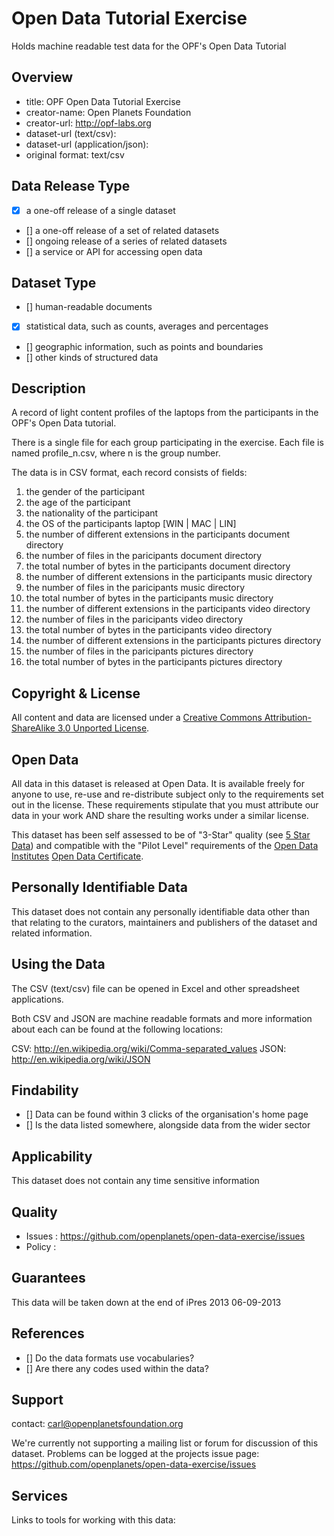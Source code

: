 Open Data Tutorial Exercise
===========================

Holds machine readable test data for the OPF's Open Data Tutorial 

Overview
--------

* title: OPF Open Data Tutorial Exercise
* creator-name: Open Planets Foundation
* creator-url: http://opf-labs.org
* dataset-url (text/csv): 
* dataset-url (application/json): 
* original format: text/csv

Data Release Type
-----------------

- [x] a one-off release of a single dataset
- [] a one-off release of a set of related datasets
- [] ongoing release of a series of related datasets
- [] a service or API for accessing open data

Dataset Type 
--------------------

- [] human-readable documents
- [x] statistical data, such as counts, averages and percentages
- [] geographic information, such as points and boundaries
- [] other kinds of structured data

Description
-----------

A record of light content profiles of the laptops from the participants in the OPF's Open Data tutorial.

There is a single file for each group participating in the exercise.  Each file is named profile_n.csv, where n is the group number.

The data is in CSV format, each record consists of fields:

1. the gender of the participant
2. the age of the participant
3. the nationality of the participant
4. the OS of the participants laptop [WIN | MAC | LIN]
5. the number of different extensions in the participants document directory
6. the number of files in the paricipants document directory
7. the total number of bytes in the participants document directory
8. the number of different extensions in the participants music directory
9. the number of files in the paricipants music directory
10. the total number of bytes in the participants music directory
11. the number of different extensions in the participants video directory
12. the number of files in the paricipants video directory
13. the total number of bytes in the participants video directory
14. the number of different extensions in the participants pictures directory
15. the number of files in the paricipants pictures directory
16. the total number of bytes in the participants pictures directory

Copyright & License
-------------------

All content and data are licensed under a [Creative Commons Attribution-ShareAlike 3.0 Unported License](http://creativecommons.org/licenses/by-sa/3.0/deed.en_GB).

Open Data
---------

All data in this dataset is released at Open Data. It is available freely for anyone to use, re-use and re-distribute subject only to the requirements set out in the license. These requirements stipulate that you must attribute our data in your work AND share the resulting works under a similar license. 

This dataset has been self assessed to be of "3-Star" quality (see [5 Star Data](http://5stardata.info)) and compatible with the "Pilot Level" requirements of the [Open Data Institutes](http://www.theodi.org) [Open Data Certificate](https://github.com/theodi/open-data-certificate). 

Personally Identifiable Data 
----------------------------

This dataset does not contain any personally identifiable data other than that relating to the curators, maintainers and publishers of the dataset and related information.

Using the Data
--------------
The CSV (text/csv) file can be opened in Excel and other spreadsheet applications.

Both CSV and JSON are machine readable formats and more information about each can be found at the following locations:

CSV: http://en.wikipedia.org/wiki/Comma-separated_values 
JSON: http://en.wikipedia.org/wiki/JSON

Findability
-----------

- [] Data can be found within 3 clicks of the organisation's home page
- [] Is the data listed somewhere, alongside data from the wider sector

Applicability
-------------

This dataset does not contain any time sensitive information

Quality
-------

* Issues : https://github.com/openplanets/open-data-exercise/issues
* Policy : 

Guarantees
----------
This data will be taken down at the end of iPres 2013 06-09-2013

References
-------------

- [] Do the data formats use vocabularies?
- [] Are there any codes used within the data?

Support
-------

contact: carl@openplanetsfoundation.org

We're currently not supporting a mailing list or forum for discussion of this dataset.
Problems can be logged at the projects issue page: https://github.com/openplanets/open-data-exercise/issues

Services
--------

Links to tools for working with this data:

